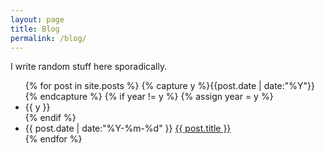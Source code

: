 ```yaml
---
layout: page
title: Blog
permalink: /blog/
---
```


I write random stuff here sporadically.

<ul class="listing">
{% for post in site.posts %}
  {% capture y %}{{post.date | date:"%Y"}}{% endcapture %}
  {% if year != y %}
    {% assign year = y %}
    <li class="listing-seperator">{{ y }}</li>
  {% endif %}
  <li class="listing-item">
    <time datetime="{{ post.date | date:"%Y-%m-%d" }}">{{ post.date | date:"%Y-%m-%d" }}</time>
    <a href="{{ post.url | prepend: site.baseurl }}" title="{{ post.title }}">{{ post.title }}</a>
  </li>
{% endfor %}
</ul>

